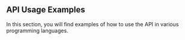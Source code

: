 ## API Usage Examples

In this section, you will find examples of how to use the API in various programming languages.

